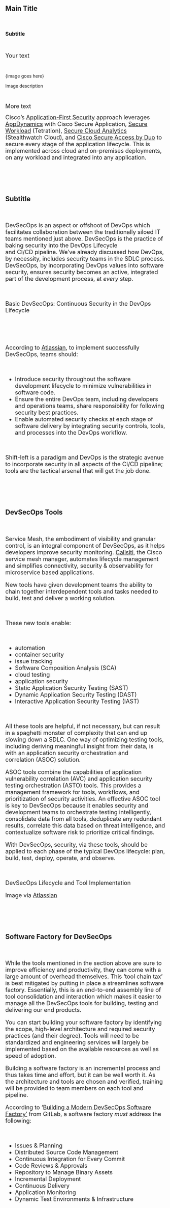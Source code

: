 <h2 class="lia-align-center">&nbsp;</h2>
<h2 class="lia-align-center">Main Title</h2>
<p>&nbsp;</p>
<h3 class="lia-align-center">Subtitle</h3>
<p>&nbsp;</p>
<p><font size="4">Your text</font></p>
<br>
<p><font size="4"><li-image width="489" height="265" alt="alexstev_0-1666962856110.png" align="center" id="166634i3132588137D91773" size="large" resized="true" sourceType="new"></li-image></font>{image goes here}</p>
<p class="lia-align-center">Image description</p>
<p>&nbsp;</p>
<p><font size="4">More text</font></p>
<p><font size="4">Cisco&rsquo;s <a href="https://developer.cisco.com/application-first-security/" target="_blank" rel="noopener">Application-First Security</a> approach leverages <a href="https://www.appdynamics.com/" target="_blank" rel="noopener">AppDynamics</a> with Cisco Secure Application, <a href="https://www.cisco.com/c/en/us/products/security/tetration/index.html" target="_blank" rel="noopener">Secure Workload</a>&nbsp;(Tetration),&nbsp;<a href="https://www.cisco.com/c/en/us/products/security/stealthwatch-cloud/index.html" target="_blank" rel="noopener">Secure Cloud Analytics</a> (Stealthwatch Cloud), and <a href="https://www.cisco.com/c/en/us/products/security/duo/index.html" target="_blank" rel="noopener">Cisco Secure Access by Duo</a> to secure every stage of the application lifecycle. This is implemented across cloud and on-premises deployments, on any workload and integrated into any application.&nbsp;</font></p>
<p><font size="4"More text</font></p>
<p>&nbsp;</p>
<p>&nbsp;</p>
<h3 class="lia-align-center">Subtitle</h3>
<p>&nbsp;</p>
<p><font size="4">DevSecOps is an aspect or offshoot of DevOps which facilitates collaboration between the traditionally siloed IT teams mentioned just above. DevSecOps is the practice of baking security into the DevOps Lifecycle and&nbsp;CI/CD&nbsp;pipeline. We&rsquo;ve already discussed how DevOps, by necessity, includes security teams in the SDLC process. DevSecOps, by incorporating DevOps values into software security, ensures security becomes an active, integrated part of the development process, at <em>every </em>step.</font></p>
<p>&nbsp;</p>
<p><font size="4"><li-image width="451" height="304" alt="alexstev_1-1666962856134.png" align="center" id="166635iDBD88B6345179EFF" size="large" resized="true" sourceType="new"></li-image></font></p>
<p class="lia-align-center">Basic DevSecOps: Continuous Security in the DevOps Lifecycle</p>
<p>&nbsp;</p>
<p>&nbsp;</p>
<p><font size="4">According to <a href="https://www.atlassian.com/devops/devops-tools/devsecops-tools" target="_blank" rel="noopener">Atlassian</a>, to implement successfully DevSecOps, teams should:&nbsp;</font></p>
<p>&nbsp;</p>
<ul>
<li><font size="4">Introduce security throughout the software development lifecycle to minimize vulnerabilities in software code.</font></li>
<li><font size="4">Ensure the entire DevOps team, including developers and operations teams, share responsibility for following security best practices.</font></li>
<li><font size="4">Enable automated security checks at each stage of software delivery by integrating security controls, tools, and processes into the DevOps workflow.</font></li>
</ul>
<p>&nbsp;</p>
<p><font size="4">Shift-left is a paradigm and DevOps is the strategic avenue to incorporate security in all aspects of the CI/CD pipeline; tools are the tactical arsenal that will get the job done.</font></p>
<p>&nbsp;</p>
<p>&nbsp;</p>
<h3 class="lia-align-center">DevSecOps Tools</h3>
<p>&nbsp;</p>
<p><font size="4">Service Mesh, the embodiment of visibility and granular control, is an integral component of DevSecOps, as it helps developers improve security monitoring. <a href="https://calisti.app/" target="_blank" rel="noopener">Calisiti</a>, the Cisco service mesh manager, automates lifecycle management and simplifies connectivity, security &amp; observability for microservice based applications.</font></p>
<p><font size="4">New tools have given development teams the ability to chain together interdependent tools and tasks needed to build, test and deliver a working solution.</font></p>
<p>&nbsp;</p>
<p><font size="4">These new tools enable:</font></p>
<p>&nbsp;</p>
<ul class="lia-list-style-type-disc">
<li><font size="4">automation</font></li>
<li><font size="4">container security</font></li>
<li><font size="4">issue tracking</font></li>
<li><font size="4">Software Composition Analysis&nbsp;(SCA)</font></li>
<li><font size="4">cloud testing</font></li>
<li><font size="4">application security</font></li>
<li><font size="4">Static Application Security Testing (SAST)</font></li>
<li><font size="4">Dynamic Application Security Testing (DAST)</font></li>
<li><font size="4">Interactive Application Security Testing (IAST)</font></li>
</ul>
<p>&nbsp;</p>
<p><font size="4">All these tools are helpful, if not necessary, but can result in a spaghetti monster of complexity that can end up slowing down a SDLC. One way of optimizing testing tools, including deriving meaningful insight from their data, is with an application security orchestration and correlation&nbsp;(ASOC) solution.&nbsp;</font></p>
<p><font size="4">ASOC tools combine the capabilities of&nbsp;application vulnerability correlation (AVC) and application security testing orchestration&nbsp;(ASTO) tools. This provides a management framework for tools, workflows, and prioritization of security activities. An effective ASOC tool is key to DevSecOps because it enables security and development teams to orchestrate testing intelligently, consolidate data from all tools, deduplicate any redundant results, correlate this data based on threat intelligence, and contextualize software risk to prioritize critical findings.</font></p>
<p><font size="4">With DevSecOps, security, via these tools, should be applied to each phase of the typical DevOps lifecycle: plan, build, test, deploy, operate, and observe.</font></p>
<p class="lia-align-center">&nbsp;</p>
<p><li-image width="800" height="441" alt="alexstev_0-1666964719230.png" align="center" id="166643iD4BBE6B8111D1306" size="large" resized="true" sourceType="new"></li-image></p>
<p class="lia-align-center">DevSecOps Lifecycle and Tool Implementation</p>
<p class="lia-align-right">Image via <a href="https://wac-cdn.atlassian.com/dam/jcr:5f26d67b-bed6-4be1-912b-4032de4d06b0/devsecops-diagram.png?cdnVersion=573" target="_blank" rel="noopener">Atlassian</a></p>
<p>&nbsp;</p>
<p>&nbsp;</p>
<h3 class="lia-align-center">Software Factory for DevSecOps</h3>
<p>&nbsp;</p>
<p><font size="4">While the tools mentioned in the section above are sure to improve efficiency and productivity, they can come with a large amount of overhead themselves. This &lsquo;tool chain tax&rsquo; is best mitigated by putting in place a streamlines software factory. Essentially, this is an end-to-end assembly line of tool consolidation and interaction which makes it easier to manage all the DevSecOps tools for building, testing and delivering our end products.</font></p>
<p><font size="4">You can start building your software factory by identifying the scope, high-level architecture and required security practices (and their degree). Tools will need to be standardized and engineering services will largely be implemented based on the available resources as well as speed of adoption.</font></p>
<p><font size="4">Building a software factory is an incremental process and thus takes time and effort, but it can be well worth it. As the architecture and tools are chosen and verified, training will be provided to team members on each tool and pipeline.</font></p>
<p><font size="4">According to &lsquo;<a href="https://learn.gitlab.com/devsecops-aware/building-modern-devsecops-software-factory?_pfses=7prCKwunyqUEahBuJa3z2ob1" target="_blank" rel="noopener">Building a Modern DevSecOps Software Factory&rsquo;</a> from GitLab, a software factory <em>must</em> address the following:</font></p>
<p>&nbsp;</p>
<ul class="lia-list-style-type-disc">
<li><font size="4">Issues &amp; Planning</font></li>
<li><font size="4">Distributed Source Code Management</font></li>
<li><font size="4">Continuous Integration for Every Commit</font></li>
<li><font size="4">Code Reviews &amp; Approvals</font></li>
<li><font size="4">Repository to Manage Binary Assets</font></li>
<li><font size="4">Incremental Deployment</font></li>
<li><font size="4">Continuous Delivery</font></li>
<li><font size="4">Application Monitoring</font></li>
<li><font size="4">Dynamic Test Environments &amp; Infrastructure</font></li>
</ul>
<p>&nbsp;</p>
<p>&nbsp;</p>
<p>&nbsp;</p>
<h3 class="lia-align-center">Lay the Groundwork for DevSecOps in Your Organization</h3>
<p>&nbsp;</p>
<p>&nbsp;</p>
<p><font size="4">Ready to get started and hit the ground running? Follow these recommendations from <a href="https://jfrog.com/devops-tools/what-is-devsecops/" target="_blank" rel="noopener">JFrog</a> and start laying your DevSecOps groundwork today!</font></p>
<p>&nbsp;</p>
<p><font size="4"><u>Maturity Action Plan (MAP)</u></font></p>
<p><font size="4">A DevSecOps Maturity Action Plan (MAP) helps your team develop standardized policies for automated security testing and remediation activities in your DevOps workflows</font></p>
<p>&nbsp;</p>
<p><font size="4"><u>DevSecOps Culture</u></font></p>
<p><font size="4">A DevSecOps culture is one in which every. single. person. takes responsibility and ownership for security. Taking a cue from DevOps best practices, development teams should assign a volunteer security champion to lead the security and compliance processes in the team in order to elevate the security posture of the processes, products and services therein.</font></p>
<p>&nbsp;</p>
<p><font size="4"><u>Easily Accessible Data</u></font></p>
<p><font size="4">We&rsquo;re not having fun unless we&rsquo;re funneling pertinent security information straight at the developers. Security needs a greater voice because developers vastly outnumber operations and security professionals. According to <a href="https://www.synopsys.com/blogs/software-security/devops-security-training/" target="_blank" rel="noopener">Synopsis</a>, that ratio is around 100:10:1.</font></p>
<p><font size="4">By using dedicated&nbsp;IDE plugins, leaders can channel security data straight into the tools developers are already using, facilitating adoption of security-driven best practices. A great example of this is API Insights, from Cisco, mentioned earlier, which has an excellent IDE plugin for VS Code.</font></p>
<p>&nbsp;</p>
<p><font size="4"><u>Automated Governance</u></font></p>
<p><font size="4">Security checkpoints can be distributed at each phase of the DevOps pipeline to determine if your software can continue to the next phase. A governing system can automatically enforce company policies and be able to take action, accordingly, without human intervention. Examples of automate governance include:</font></p>
<p>&nbsp;</p>
<ul>
<li><font size="4">Alerts for security or compliance violations (Webex, Email, Slack, Instant Messages, Jira, etc.)</font></li>
<li><font size="4">Blocking of nefarious downloads</font></li>
<li><font size="4">Failing of builds that depend on vulnerable components or fail to comply with license policies</font></li>
<li><font size="4">Prevention of the deployment of vulnerable release bundles</font></li>
</ul>
<p>&nbsp;</p>
<p><font size="4"><u>Practical Best Practices for DevSecOps</u></font></p>
<ul>
<li><font size="4">Educate and train developers to develop secure code</font></li>
<li><font size="4">Use automation whenever possible, but do it thoughtfully</font></li>
<li><font size="4">Check the code dependencies</font></li>
<li><font size="4">Track security issues the same as software issues/defects</font></li>
<li><font size="4">Consider a Red Team a Blue Team and Bug Bounties to discover vulnerabilities</font></li>
<li><font size="4">Integrate security controls in the software development pipeline</font></li>
<li><font size="4">Automate security tests in the build process</font></li>
<li><font size="4">Look for known vulnerabilities everywhere in the pipeline</font></li>
<li><font size="4">Inject failure to ensure security is hardened</font></li>
<li><font size="4">Monitor security even after it&rsquo;s in production</font></li>
</ul>
<p>&nbsp;</p>
<h3 class="lia-align-center">&nbsp;</h3>
<h3 class="lia-align-center">Learn More</h3>
<p>&nbsp;</p>
<p>&nbsp;</p>
<p><font size="4">1. DevSecOps from Cisco Blogs</font></p>
<p><font size="4"><a href="https://blogs.cisco.com/tag/devsecops" target="_blank" rel="noopener">https://blogs.cisco.com/tag/devsecops</a></font></p>
<p>&nbsp;</p>
<p><font size="4"><em>2. DevSecOps: Another Side of Cybersecurity Culture</em></font></p>
<p><font size="4"> <a href="https://www.cisco.com/c/dam/en_us/about/doing_business/trust-center/docs/devsecops-infographic.pdf" target="_blank" rel="noopener">https://www.cisco.com/c/dam/en_us/about/doing_business/trust-center/docs/devsecops-infographic.pdf</a></font></p>
<p>&nbsp;</p>
<p><font size="4"><em>3. DevSecOps - Addressing Security Challenges in a Fast Evolving Landscape White Paper</em></font></p>
<p><font size="4"> <a href="https://www.cisco.com/c/en/us/solutions/collateral/executive-perspectives/devsecops-addressing-security-challenges.html" target="_blank" rel="noopener">https://www.cisco.com/c/en/us/solutions/collateral/executive-perspectives/devsecops-addressing-security-challenges.html</a></font></p>
<p>&nbsp;</p>
<p><font size="4"><em>4. The Agile Software Factory</em> &ndash; Video from the Defense Acquisition University</font></p>
<p><font size="4"> <a href="https://media.dau.edu/media/The+Agile+Software+Factory+-+What+the+Acquisition+Team+Needs+to+Know%21/0_lyoz0g52" target="_blank" rel="noopener">https://media.dau.edu/media/The+Agile+Software+Factory+-+What+the+Acquisition+Team+Needs+to+Know%21/0_lyoz0g52</a></font></p>
<p>&nbsp;</p>
<p><font size="4"><em>5. Guide to Implementing DevSecOps for a System of Systems in Highly Regulated Environments</em> &ndash; Technical Report from The Carnegie Mellon University Software Engineering Institute</font></p>
<p><font size="4"> <a href="https://resources.sei.cmu.edu/asset_files/TechnicalReport/2020_005_001_638589.pdf" target="_blank" rel="noopener">https://resources.sei.cmu.edu/asset_files/TechnicalReport/2020_005_001_638589.pdf</a></font></p>
<p>&nbsp;</p>
<p><font size="4">6.&nbsp;Enterprise Strategy Group (ESG) Research Report: The Benefits of a Mature DevSecOps Program</font></p>
<p><font size="4"><a href="https://www.appdynamics.com/resources/reports/benefits-of-mature-devsecops-program?utm_source=cisco&amp;utm_medium=referral&amp;utm_campaign=cisco-security_spotlight_121820_security-tetration" target="_blank" rel="noopener">https://www.appdynamics.com/resources/reports/benefits-of-mature-devsecops-program?utm_source=cisco&amp;utm_medium=referral&amp;utm_campaign=cisco-security_spotlight_121820_security-tetration</a></font></p>
<p>&nbsp;</p>
<p>&nbsp;</p>
